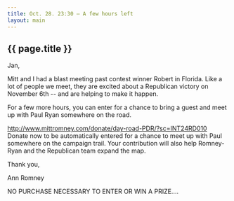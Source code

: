 ```yaml
---
title: Oct. 28. 23:30 — A few hours left
layout: main
---
```


## {{ page.title }}

Jan,

Mitt and I had a blast meeting past contest winner Robert in Florida. Like a lot of people we meet, they are excited about a Republican victory on November 6th -- and are helping to make it happen.

For a few more hours, you can enter for a chance to bring a guest and meet up with Paul Ryan somewhere on the road.

http://www.mittromney.com/donate/day-road-PDR/?sc=INT24RD010
Donate now to be automatically entered for a chance to meet up with Paul somewhere on the campaign trail. Your contribution will also help Romney-Ryan and the Republican team expand the map.

Thank you,

Ann Romney

NO PURCHASE NECESSARY TO ENTER OR WIN A PRIZE.…
